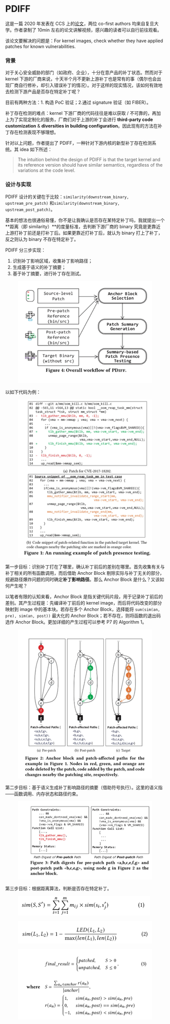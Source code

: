 # PDIFF

这是一篇 2020 年发表在 CCS 上的[论文](https://dl.acm.org/doi/10.1145/3372297.3417240)，两位 co-first authors 均来自复旦大学。作者录制了 10min 左右的论文讲解视频，感兴趣的读者可以自行前往观看。

该论文要解决的问题是：For kernel images, check whether they have applied patches for known vulnerabilities.

### 背景

对于关心安全威胁的部门（如政府、企业），十分在意产品的补丁状态。然而对于 kernel 下游的厂商来说，十天半个月不更新上游补丁也是常有的事（偶尔也会出现厂商自行修补，却引入错误补丁的情况）。对于这样的现实情况，该如何有效地去检测下游产品是否存在特定补丁呢？

目前有两种方法：1. 构造 PoC 验证；2.通过 signature 验证（如 FIBER）。

补丁存在检测的难点：kernel 下游厂商的代码往往是难以获取 / 不可靠的，再加上为了实现定制化的服务，厂商们对于上游的补丁会进行 **third-party code customization** & **diversities in building configuration**。因此现有的方法在补丁存在检测表现不够理想。

针对以上问题，作者提出了 PDIFF，一种针对下游内核的新型补丁存在检测系统。其 idea 如下所述：

> The intuition behind the design of PDIFF is that the target kernel and its reference version should have similar semantics, regardless of the variations at the code level.

### 设计与实现

PDIFF 设计的关键在于比较：`similarity(downstream_binary, upstream_pre_patch)` 和`similarity(downstream_binary, upstream_post_patch)`。

基本的想法也很通俗易懂，你不是让我确认是否存在某特定补丁吗，我就提出一个**距离（即 similarity）**的度量标准，去判断下游厂商的 binary 究竟是更靠近上游打补丁前还是打补丁后。如果更靠近打补丁后，就认为 binary 打上了补丁，反之则认为 binary 不存在特定补丁。

PDIFF 分三步实现：

1. 识别补丁影响区域，收集补丁影响路径；
2. 生成基于语义的补丁摘要；
3. 基于补丁摘要，进行补丁存在测试。



<figure><img src="../../.gitbook/assets/804dfd007a43046b41a288e39d5d178.jpg" alt=""><figcaption></figcaption></figure>

以如下代码为例：

<figure><img src="../../.gitbook/assets/1af4e15816f8424b88a29bab7e5aa89.jpg" alt=""><figcaption></figcaption></figure>

第一步目标：识别补丁打在了哪里，确认补丁前后的差别在哪里。首先收集有关与补丁相关的所有函数调用，而后借助 Anchor Block 剔除实际与补丁无关的部分，规避路径爆炸问题的同时确定**补丁影响路径**。那么 Anchor Block 是什么？又该如何产生呢？

以笔者有限的认知来看，Anchor Block 是指关键代码片段，用于记录补丁前后的差别。其产生过程是：先编译补丁前后的 kernel image，而后将代码改变的部分映射到 image 中的基本块。若存在多个 Anchor Block，选择能将 `sum(sim(an, pre), sim(an, post))` 最大化的 Anchor Block；若不存在，则将函数的退出码选作 Anchor Block。更加详细的产生过程可以参考 P7 的 Algorithm 1。

<figure><img src="../../.gitbook/assets/976db191d9c35760597dc1bb0586ec9.jpg" alt=""><figcaption></figcaption></figure>

第二步目标：基于语义生成补丁影响路径的摘要（借助符号执行）。这里的语义指——函数调用、内存状态和路径约束。

<figure><img src="../../.gitbook/assets/40c253c6d897dd8de29c2e8b9083a95.jpg" alt=""><figcaption></figcaption></figure>

第三步目标：根据距离算法，判断是否存在特定补丁。

<figure><img src="../../.gitbook/assets/image (5) (1) (1) (1) (1) (1).png" alt=""><figcaption></figcaption></figure>

<figure><img src="../../.gitbook/assets/image (7) (1) (1).png" alt=""><figcaption></figcaption></figure>

<figure><img src="../../.gitbook/assets/61fea327f3fa5d6074458ddbd03f141.jpg" alt=""><figcaption></figcaption></figure>
